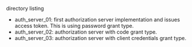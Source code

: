 directory listing

- auth_server_01: first authorization server implementation and issues access token. This is using password grant type. 
- auth_server_02: authorization server with code grant type.
- auth_server_03: authorization server with client credentials grant type.

